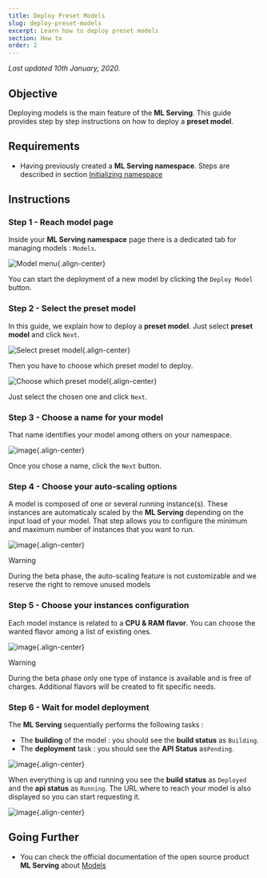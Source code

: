 ```yaml
---
title: Deploy Preset Models
slug: deploy-preset-models
excerpt: Learn how to deploy preset models
section: How to
order: 2
---
```

*Last updated 10th January, 2020.*

## Objective

Deploying models is the main feature of the **ML Serving**. This guide provides step by step instructions on how to deploy a **preset model**.

## Requirements

-   Having previously created a **ML Serving namespace**. Steps are described in section [Initializing namespace](../initialize-namespace)

## Instructions

### Step 1 - Reach model page

Inside your **ML Serving namespace** page there is a dedicated tab for managing models : `Models`.

![Model menu](images/00_model_menu.png){.align-center}

You can start the deployment of a new model by clicking the `Deploy Model` button.

### Step 2 - Select the preset model

In this guide, we explain how to deploy a **preset model**. Just select **preset model** and click `Next`.

![Select preset model](images/01_select_preset_model.png){.align-center}

Then you have to choose which preset model to deploy.

![Choose which preset model](images/02_select_preset_model.png){.align-center}

Just select the chosen one and click `Next`.

### Step 3 - Choose a name for your model

That name identifies your model among others on your namespace.

![image](images/03_select_model_name.png){.align-center}

Once you chose a name, click the `Next` button.

### Step 4 - Choose your auto-scaling options

A model is composed of one or several running instance(s). These instances are automaticaly scaled by the **ML Serving** depending on the input load of your model. That step allows you to configure the minimum and maximum number of instances that you want to run.

![image](images/04_select_auto_scale.png){.align-center}

> [!warning]
>
> During the beta phase, the auto-scaling feature is not customizable and we reserve the right to remove unused models

### Step 5 - Choose your instances configuration

Each model instance is related to a **CPU & RAM flavor**. You can choose the wanted flavor among a list of existing ones.

![image](images/05_select_instance_configuration.png){.align-center}

> [!warning]
>
> During the beta phase only one type of instance is available and is free of charges. Additional flavors will be created to fit specific needs.

### Step 6 - Wait for model deployment

The **ML Serving** sequentially performs the following tasks :

-   The **building** of the model : you should see the **build status** as `Building`.
-   The **deployment** task : you should see the **API Status** as`Pending`.

![image](images/06_model_deploying.png){.align-center}

When everything is up and running you see the **build status** as `Deployed` and the **api status** as `Running`. The URL where to reach your model is also displayed so you can start requesting it.

![image](images/07_model_deployed.png){.align-center}

## Going Further

-   You can check the official documentation of the open source product **ML Serving** about [Models](https://serving-doc-mlg.ai.ovh.net/component/models.html)
